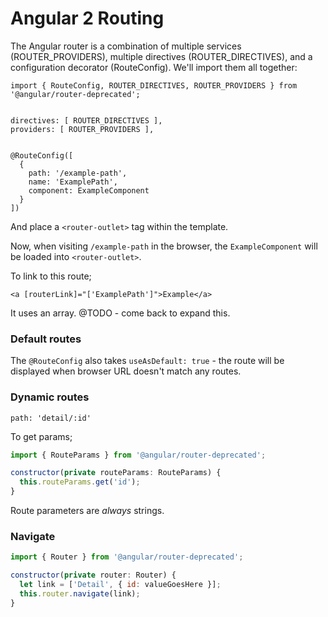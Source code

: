 Angular 2 Routing
=================

The Angular router is a combination of multiple services (ROUTER_PROVIDERS), multiple directives (ROUTER_DIRECTIVES), and a configuration decorator (RouteConfig). We'll import them all together:

```
import { RouteConfig, ROUTER_DIRECTIVES, ROUTER_PROVIDERS } from '@angular/router-deprecated';


directives: [ ROUTER_DIRECTIVES ],
providers: [ ROUTER_PROVIDERS ],


@RouteConfig([
  {
    path: '/example-path',
    name: 'ExamplePath',
    component: ExampleComponent
  }
])
```

And place a `<router-outlet>` tag within the template.

Now, when visiting `/example-path` in the browser, the `ExampleComponent` will be loaded into `<router-outlet>`.

To link to this route;

    <a [routerLink]="['ExamplePath']">Example</a>

It uses an array. @TODO - come back to expand this.

###  Default routes

The `@RouteConfig` also takes `useAsDefault: true` - the route will be displayed when browser URL doesn't match any routes.

### Dynamic routes

```
path: 'detail/:id'
```

To get params;

```javascript
import { RouteParams } from '@angular/router-deprecated';

constructor(private routeParams: RouteParams) {
  this.routeParams.get('id');
}
```

Route parameters are _always_ strings.

### Navigate

```javascript
import { Router } from '@angular/router-deprecated';

constructor(private router: Router) {
  let link = ['Detail', { id: valueGoesHere }];
  this.router.navigate(link);
}
```
